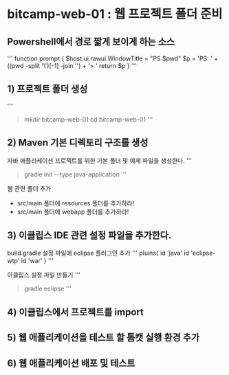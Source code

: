 # bitcamp-web-01 : 웹 프로젝트 폴더 준비

## Powershell에서 경로 짧게 보이게 하는 소스 
'''
function prompt {
    $host.ui.rawui.WindowTitle = "PS $pwd"
    $p = 'PS: ' + $(($pwd -split '\\')[-1] -join '\') + '> '
    return $p
}
'''

## 1) 프로젝트 폴더 생성

'''
> mkdir bitcamp-web-01
> cd bitcamp-web-01
'''

## 2) Maven 기본 디렉토리 구조를 생성

자바 애플리케이션 프로젝트를 위한 기본 폴더 및 예제 파일을 생성한다.
'''
> gradle init --type java-application
'''

웹 관련 폴더 추가
- src/main 폴더에 resources 폴더를 추가하라!
- src/main 폴더에 webapp 폴더를 추가하라!


## 3) 이클립스 IDE 관련 설정 파일을 추가한다.

build.gradle 설정 파일에 eclipse 플러그인 추가
'''
pluins{
    id 'java'
    id 'eclipse-wtp'
    id 'war'
}
'''

이클립스 설정 파일 만들기
'''
>gradle eclipse
'''

## 4) 이클립스에서 프로젝트를 import

## 5) 웹 애플리케이션을 테스트 할 톰캣 실행 환경 추가

## 6) 웹 애플리케이션 배포 및 테스트